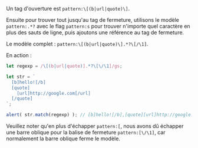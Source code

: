 
Un tag d'ouverture est `pattern:\[(b|url|quote)\]`.

Ensuite pour trouver tout jusqu'au tag de fermeture, utilisons le modèle `pattern:.*?` avec le flag `pattern:s` pour trouver n'importe quel caractère en plus des sauts de ligne, puis ajoutons une référence au tag de fermeture.

Le modèle complet : `pattern:\[(b|url|quote)\].*?\[/\1]`.

En action :

```js run
let regexp = /\[(b|url|quote)].*?\[\/\1]/gs;

let str = `
  [b]hello![/b]
  [quote]
    [url]http://google.com[/url]
  [/quote]
`;

alert( str.match(regexp) ); // [b]hello![/b],[quote][url]http://google.com[/url][/quote]
```

Veuillez noter qu'en plus d'échapper `pattern:[`, nous avons dû échapper une barre oblique pour la balise de fermeture `pattern:[\/\1]`, car normalement la barre oblique ferme le modèle.
